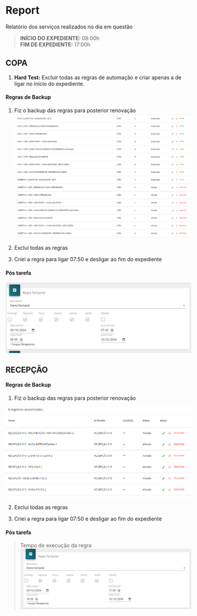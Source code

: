 # Report
Relatório dos serviços realizados no dia em questão
> **INÍCIO DO EXPEDIENTE:** 08:00h  
> **FIM DE EXPEDIENTE:** 17:00h

## COPA
1. **Hard Test:** Excluir todas as regras de automação e criar apenas a de ligar no início do expediente.

#### Regras de Backup
1. Fiz o backup das regras para posterior renovação
![image](/assets/IAF/reports/10-10-2024/1.png)  

2. Excluí todas as regras

3. Criei a regra para ligar 07:50 e desligar ao fim do expediente

#### Pós tarefa
![image](/assets/IAF/reports/10-10-2024/2.png)







## RECEPÇÃO

#### Regras de Backup
1. Fiz o backup das regras para posterior renovação

![image](/assets/IAF/reports/10-10-2024/3.png)

2. Excluí todas as regras

3. Criei a regra para ligar 07:50 e desligar ao fim do expediente

#### Pós tarefa
> Tempo de execução da regra
![image](/assets/IAF/reports/10-10-2024/4.png)
